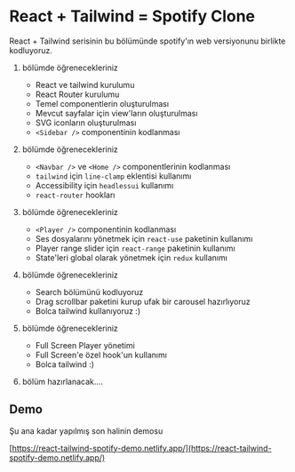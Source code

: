 # React + Tailwind = Spotify Clone

React + Tailwind serisinin bu bölümünde spotify'ın web versiyonunu birlikte kodluyoruz.

1. bölümde öğrenecekleriniz
    - React ve tailwind kurulumu
    - React Router kurulumu
    - Temel componentlerin oluşturulması
    - Mevcut sayfalar için view'ların oluşturulması
    - SVG iconların oluşturulması
    - `<Sidebar />` componentinin kodlanması

2. bölümde öğrenecekleriniz
   - `<Navbar />` ve `<Home />` componentlerinin kodlanması
   - `tailwind` için `line-clamp` eklentisi kullanımı
   - Accessibility için `headlessui` kullanımı
   - `react-router` hookları
3. bölümde öğrenecekleriniz
   - `<Player />` componentinin kodlanması
   - Ses dosyalarını yönetmek için `react-use` paketinin kullanımı
   - Player range slider için `react-range` paketinin kullanımı
   - State'leri global olarak yönetmek için `redux` kullanımı
4. bölümde öğrenecekleriniz
   - Search bölümünü kodluyoruz
   - Drag scrollbar paketini kurup ufak bir carousel hazırlıyoruz
   - Bolca tailwind kullanıyoruz :)
5. bölümde öğrenecekleriniz
   - Full Screen Player yönetimi
   - Full Screen'e özel hook'un kullanımı
   - Bolca tailwind :)
6. bölüm hazırlanacak....

## Demo

Şu ana kadar yapılmış son halinin demosu

[https://react-tailwind-spotify-demo.netlify.app/](https://react-tailwind-spotify-demo.netlify.app/)
